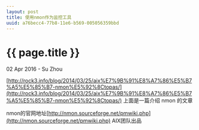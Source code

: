 ```yaml
---
layout: post
title: 使用nmon作为监控工具
uuid: a76becc4-77b8-11e6-b569-005056359bbd
---
```


 {{ page.title }}
================

<p class="meta">02 Apr 2016 - Su Zhou</p>

[http://rock3.info/blog/2014/03/25/aix%E7%9B%91%E8%A7%86%E5%B7%A5%E5%85%B7-nmon%E5%92%8Ctopas/](http://rock3.info/blog/2014/03/25/aix%E7%9B%91%E8%A7%86%E5%B7%A5%E5%85%B7-nmon%E5%92%8Ctopas/)
上面是一篇介绍 nmon 的文章

nmon的官网地址[http://nmon.sourceforge.net/pmwiki.php](http://nmon.sourceforge.net/pmwiki.php)
AIX团队出品


